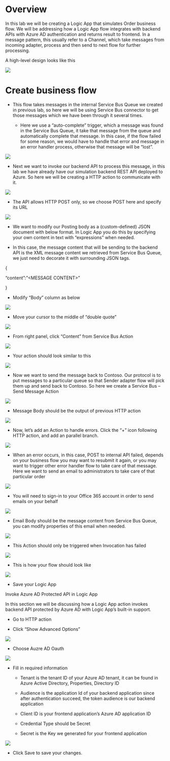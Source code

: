 Overview
========

In this lab we will be creating a Logic App that simulates Order business flow.
We will be addressing how a Logic App flow integrates with backend APIs with
Azure AD authentication and returns result to frontend. In a message pattern,
this usually refer to a Channel, which take messages from incoming adapter,
process and then send to next flow for further processing.

A high-level design looks like this

![](media/e35bc0a8044ca3440825fd822f645508.png)

Create business flow
====================

-   This flow takes messages in the internal Service Bus Queue we created in
    previous lab, so here we will be using Service Bus connector to get those
    messages which we have been through it several times.

    -   Here we use a “auto-complete” trigger, which a message was found in the
        Service Bus Queue, it take that message from the queue and automatically
        complete that message. In this case, if the flow failed for some reason,
        we would have to handle that error and message in an error handler
        process, otherwise that message will be “lost”.

![](media/90aacd829d24cdc6b27fb24cd74cb542.png)

-   Next we want to invoke our backend API to process this message, in this lab
    we have already have our simulation backend REST API deployed to Azure. So
    here we will be creating a HTTP action to communicate with it.

![](media/faeb8640af9e2e288562310759d81183.png)

-   The API allows HTTP POST only, so we choose POST here and specify its URL

![](media/2e453eaa93f2410a0a45eff0b583b1f1.png)

-   We want to modify our Posting body as a (custom-defined) JSON document with
    below format. In Logic App you do this by specifying your own content in
    text with “expressions” when needed.

-   In this case, the message content that will be sending to the backend API is
    the XML message content we retrieved from Service Bus Queue, we just need to
    decorate it with surrounding JSON tags.

{

“content”:”\<MESSAGE CONTENT\>”

}

-   Modify “Body” column as below

![](media/2e453eaa93f2410a0a45eff0b583b1f1.png)

-   Move your cursor to the middle of “double quote”

![](media/c86a8341eb15d68a7e944b72a8fc34f6.png)

-   From right panel, click “Content” from Service Bus Action

![](media/846223b93bb6e7810e671df81e6ac698.png)

-   Your action should look similar to this

![](media/e41bad10d3564f0bd34cf761716d321e.png)

-   Now we want to send the message back to Contoso. Our protocol is to put
    messages to a particular queue so that Sender adapter flow will pick them up
    and send back to Contoso. So here we create a Service Bus – Send Message
    Action

![](media/b9819b5b0a0a5f5cb87b4364d2090644.png)

-   Message Body should be the output of previous HTTP action

![](media/e5742c36ad054701566910487e6e0ab1.png)

-   Now, let’s add an Action to handle errors. Click the “+” icon following HTTP
    action, and add an parallel branch.

![](media/d1da5cc9b4b76d9cead5b2abf527b0f8.png)

-   When an error occurs, in this case, POST to internal API failed, depends on
    your business flow you may want to resubmit it again, or you may want to
    trigger other error handler flow to take care of that message. Here we want
    to send an email to administrators to take care of that particular order

![](media/1d8a3e9c705b7dd872dd9fefce8959f3.png)

-   You will need to sign-in to your Office 365 account in order to send emails
    on your behalf

![](media/4d0b267581241c1531d8eec75b33253e.png)

-   Email Body should be the message content from Service Bus Queue, you can
    modify properties of this email when needed.

![](media/0494f94d4132b8312f694ba488b853ff.png)

-   This Action should only be triggered when Invocation has failed

![](media/f7762b6296ebe7906386dedc2fcefd37.png)

-   This is how your flow should look like

![](media/033a39ee8bfb085be45cc0539f17ff84.png)

-   Save your Logic App

Invoke Azure AD Protected API in Logic App

In this section we will be discussing how a Logic App action invokes backend API
protected by Azure AD with Logic App’s built-in support.

-   Go to HTTP action

-   Click “Show Advanced Options”

![](media/5322aa03bb438555e7711d6bdf22665d.png)

-   Choose Auzre AD Oauth

![](media/085cc515c751bad27eae05364d9b169b.png)

-   Fill in required information

    -   Tenant is the tenant ID of your Azure AD tenant, it can be found in
        Azure Active Directory, Properties, Directory ID

    -   Audience is the application Id of your backend application since after
        authentication succeed, the token audience is our backend application

    -   Client ID is your frontend application’s Azure AD application ID

    -   Credential Type should be Secret

    -   Secret is the Key we generated for your frontend application

![](media/5cc51c1d376b87f7cac8066bfb98d244.png)

-   Click Save to save your changes.
